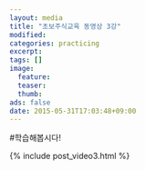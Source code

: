 ```yaml
---
layout: media
title: "초보주식교육 동영상 3강"
modified:
categories: practicing
excerpt:
tags: []
image:
  feature:
  teaser:
  thumb:
ads: false
date: 2015-05-31T17:03:48+09:00
---
```


#학습해봅시다!

{% include post_video3.html %}